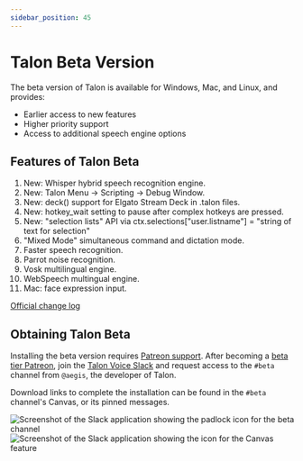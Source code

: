 ```yaml
---
sidebar_position: 45
---
```


# Talon Beta Version

The beta version of Talon is available for Windows, Mac, and Linux, and provides:

- Earlier access to new features
- Higher priority support
- Access to additional speech engine options

## Features of Talon Beta

1. New: Whisper hybrid speech recognition engine.
1. New: Talon Menu -> Scripting -> Debug Window.
1. New: deck() support for Elgato Stream Deck in .talon files.
1. New: hotkey_wait setting to pause after complex hotkeys are pressed.
1. New: "selection lists" API via ctx.selections["user.listname"] = "string of text for selection"
1. "Mixed Mode" simultaneous command and dictation mode.
1. Faster speech recognition.
1. Parrot noise recognition.
1. Vosk multilingual engine.
1. WebSpeech multingual engine.
1. Mac: face expression input.

[Official change log](https://talonvoice.com/dl/latest/changelog.html)

## Obtaining Talon Beta

Installing the beta version requires [Patreon support](https://www.patreon.com/join/lunixbochs). After becoming a [beta tier Patreon](https://www.patreon.com/join/lunixbochs), join the [Talon Voice Slack](https://talonvoice.com/chat) and request access to the `#beta` channel from `@aegis`, the developer of Talon.

Download links to complete the installation can be found in the `#beta` channel's Canvas, or its pinned messages.

![Screenshot of the Slack application showing the padlock icon for the beta channel](https://github.com/TalonCommunity/Wiki/assets/25167/de7d5ddd-0aaa-404d-9d7a-72caecadd913)
![Screenshot of the Slack application showing the icon for the Canvas feature](https://github.com/TalonCommunity/Wiki/assets/25167/af3a6388-4ad3-463c-9555-f3fca92c30cf)

